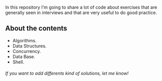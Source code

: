 

In this repository I'm going to share a lot of code
about exercises that are generally seen in interviews 
and that are very useful to do good practice.
 

## About the contents

- Algorithms. 
- Data Structures.
- Concurrency.
- Data Base.
- Shell.


###### If you want to add differents kind of solutions, let me know!
